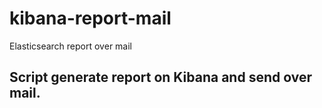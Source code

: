# kibana-report-mail
Elasticsearch report over mail

Script generate report on Kibana and send over mail.
---------------------------------------------
